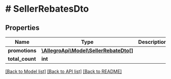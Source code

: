 # # SellerRebatesDto

## Properties

Name | Type | Description | Notes
------------ | ------------- | ------------- | -------------
**promotions** | [**\AllegroApi\Model\SellerRebateDto[]**](SellerRebateDto.md) |  |
**total_count** | **int** |  |

[[Back to Model list]](../../README.md#models) [[Back to API list]](../../README.md#endpoints) [[Back to README]](../../README.md)
